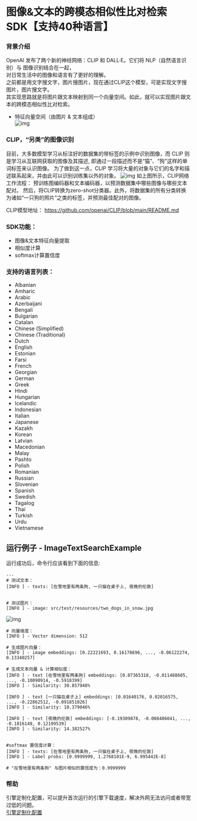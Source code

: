 # 图像&文本的跨模态相似性比对检索 SDK【支持40种语言】

### 背景介绍
OpenAI 发布了两个新的神经网络：CLIP 和 DALL·E。它们将 NLP（自然语言识别）与 图像识别结合在一起，      
对日常生活中的图像和语言有了更好的理解。      
之前都是用文字搜文字，图片搜图片，现在通过CLIP这个模型，可是实现文字搜图片，图片搜文字。      
其实现思路就是将图片跟文本映射到同一个向量空间。如此，就可以实现图片跟文本的跨模态相似性比对检索。      
- 特征向量空间（由图片 & 文本组成）  
![img](https://aias-home.oss-cn-beijing.aliyuncs.com/AIAS/nlp_sdks/clip_Imagesearch.png)

### CLIP，“另类”的图像识别
目前，大多数模型学习从标注好的数据集的带标签的示例中识别图像，而 CLIP 则是学习从互联网获取的图像及其描述, 
即通过一段描述而不是“猫”、“狗”这样的单词标签来认识图像。
为了做到这一点，CLIP 学习将大量的对象与它们的名字和描述联系起来，并由此可以识别训练集以外的对象。
![img](https://aias-home.oss-cn-beijing.aliyuncs.com/AIAS/nlp_sdks/clip.png)
如上图所示，CLIP网络工作流程： 预训练图编码器和文本编码器，以预测数据集中哪些图像与哪些文本配对。
然后，将CLIP转换为zero-shot分类器。此外，将数据集的所有分类转换为诸如“一只狗的照片”之类的标签，并预测最佳配对的图像。

CLIP模型地址：
https://github.com/openai/CLIP/blob/main/README.md

### SDK功能：
-  图像&文本特征向量提取
-  相似度计算
-  softmax计算置信度

### 支持的语言列表：
* Albanian
* Amharic
* Arabic
* Azerbaijani
* Bengali
* Bulgarian
* Catalan
* Chinese (Simplified)
* Chinese (Traditional)
* Dutch
* English
* Estonian
* Farsi
* French
* Georgian
* German
* Greek
* Hindi
* Hungarian
* Icelandic
* Indonesian
* Italian
* Japanese
* Kazakh
* Korean
* Latvian
* Macedonian
* Malay
* Pashto
* Polish
* Romanian
* Russian
* Slovenian
* Spanish
* Swedish
* Tagalog
* Thai
* Turkish
* Urdu
* Vietnamese

## 运行例子 - ImageTextSearchExample
运行成功后，命令行应该看到下面的信息:
```text
...
# 测试文本：
[INFO ] - texts: [在雪地里有两条狗, 一只猫在桌子上, 夜晚的伦敦]


# 测试图片：
[INFO ] - image: src/test/resources/two_dogs_in_snow.jpg
```
![img](https://aias-home.oss-cn-beijing.aliyuncs.com/AIAS/nlp_sdks/two_dogs_in_snow.jpeg)

```text
# 向量维度：
[INFO ] - Vector dimension: 512

# 生成图片向量：
[INFO ] - image embeddings: [0.22221693, 0.16178696, ..., -0.06122274, 0.13340257]

# 生成文本向量 & 计算相似度：
[INFO ] - text [在雪地里有两条狗] embeddings: [0.07365318, -0.011488605, ..., -0.10090914, -0.5918399]
[INFO ] - Similarity: 30.857948%

[INFO ] - text [一只猫在桌子上] embeddings: [0.01640176, 0.02016575, ..., -0.22862512, -0.091851026]
[INFO ] - Similarity: 10.379046%

[INFO ] - text [夜晚的伦敦] embeddings: [-0.19309878, -0.008406041, ..., -0.1816148, 0.12109539]
[INFO ] - Similarity: 14.382527%


#softmax 置信度计算：
[INFO ] - texts: [在雪地里有两条狗, 一只猫在桌子上, 夜晚的伦敦]
[INFO ] - Label probs: [0.9999999, 1.2768101E-9, 6.995442E-8]

# "在雪地里有两条狗" 与图片相似的置信度为：0.9999999 
```

### 帮助 
引擎定制化配置，可以提升首次运行的引擎下载速度，解决外网无法访问或者带宽过低的问题。         
[引擎定制化配置](http://aias.top/engine_cpu.html)